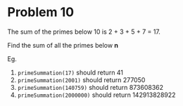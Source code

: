 # Problem 10

The sum of the primes below 10 is 2 + 3 + 5 + 7 = 17.

Find the sum of all the primes below **n**

Eg.

1. ```primeSummation(17)``` should return 41
2. ```primeSummation(2001)``` should return 277050
3. ```primeSummation(140759)``` should return 873608362
4. ```primeSummation(2000000)``` should return 142913828922
